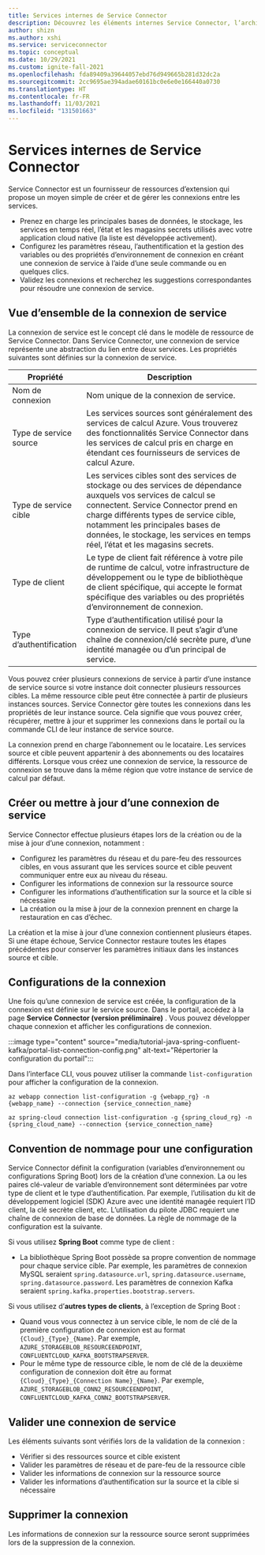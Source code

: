 ```yaml
---
title: Services internes de Service Connector
description: Découvrez les éléments internes Service Connector, l’architecture, les connexions et la façon dont les données sont transmises.
author: shizn
ms.author: xshi
ms.service: serviceconnector
ms.topic: conceptual
ms.date: 10/29/2021
ms.custom: ignite-fall-2021
ms.openlocfilehash: fda89409a39644057ebd76d949665b281d32dc2a
ms.sourcegitcommit: 2cc9695ae394adae60161bc0e6e0e166440a0730
ms.translationtype: HT
ms.contentlocale: fr-FR
ms.lasthandoff: 11/03/2021
ms.locfileid: "131501663"
---
```

# <a name="service-connector-internals"></a>Services internes de Service Connector

Service Connector est un fournisseur de ressources d’extension qui propose un moyen simple de créer et de gérer les connexions entre les services.
- Prenez en charge les principales bases de données, le stockage, les services en temps réel, l’état et les magasins secrets utilisés avec votre application cloud native (la liste est développée activement).
- Configurez les paramètres réseau, l’authentification et la gestion des variables ou des propriétés d’environnement de connexion en créant une connexion de service à l’aide d’une seule commande ou en quelques clics.
- Validez les connexions et recherchez les suggestions correspondantes pour résoudre une connexion de service. 

## <a name="service-connection-overview"></a>Vue d’ensemble de la connexion de service

La connexion de service est le concept clé dans le modèle de ressource de Service Connector. Dans Service Connector, une connexion de service représente une abstraction du lien entre deux services. Les propriétés suivantes sont définies sur la connexion de service.

| Propriété | Description |
|--------|-----------|
| Nom de connexion | Nom unique de la connexion de service.  |
| Type de service source | Les services sources sont généralement des services de calcul Azure. Vous trouverez des fonctionnalités Service Connector dans les services de calcul pris en charge en étendant ces fournisseurs de services de calcul Azure.  |
| Type de service cible | Les services cibles sont des services de stockage ou des services de dépendance auxquels vos services de calcul se connectent. Service Connector prend en charge différents types de service cible, notamment les principales bases de données, le stockage, les services en temps réel, l’état et les magasins secrets. |
| Type de client | Le type de client fait référence à votre pile de runtime de calcul, votre infrastructure de développement ou le type de bibliothèque de client spécifique, qui accepte le format spécifique des variables ou des propriétés d’environnement de connexion. |
| Type d’authentification | Type d’authentification utilisé pour la connexion de service. Il peut s’agir d’une chaîne de connexion/clé secrète pure, d’une identité managée ou d’un principal de service. |

Vous pouvez créer plusieurs connexions de service à partir d’une instance de service source si votre instance doit connecter plusieurs ressources cibles. La même ressource cible peut être connectée à partir de plusieurs instances sources. Service Connector gère toutes les connexions dans les propriétés de leur instance source. Cela signifie que vous pouvez créer, récupérer, mettre à jour et supprimer les connexions dans le portail ou la commande CLI de leur instance de service source. 

La connexion prend en charge l’abonnement ou le locataire. Les services source et cible peuvent appartenir à des abonnements ou des locataires différents. Lorsque vous créez une connexion de service, la ressource de connexion se trouve dans la même région que votre instance de service de calcul par défaut.

## <a name="create-or-update-a-service-connection"></a>Créer ou mettre à jour d’une connexion de service

Service Connector effectue plusieurs étapes lors de la création ou de la mise à jour d’une connexion, notamment :

- Configurez les paramètres du réseau et du pare-feu des ressources cibles, en vous assurant que les services source et cible peuvent communiquer entre eux au niveau du réseau.
- Configurer les informations de connexion sur la ressource source
- Configurer les informations d’authentification sur la source et la cible si nécessaire
- La création ou la mise à jour de la connexion prennent en charge la restauration en cas d’échec.

La création et la mise à jour d’une connexion contiennent plusieurs étapes. Si une étape échoue, Service Connector restaure toutes les étapes précédentes pour conserver les paramètres initiaux dans les instances source et cible.

## <a name="connection-configurations"></a>Configurations de la connexion

Une fois qu’une connexion de service est créée, la configuration de la connexion est définie sur le service source.
Dans le portail, accédez à la page **Service Connector (version préliminaire)** . Vous pouvez développer chaque connexion et afficher les configurations de connexion.

:::image type="content" source="media/tutorial-java-spring-confluent-kafka/portal-list-connection-config.png" alt-text="Répertorier la configuration du portail":::

Dans l’interface CLI, vous pouvez utiliser la commande `list-configuration` pour afficher la configuration de la connexion.

```azurecli
az webapp connection list-configuration -g {webapp_rg} -n {webapp_name} --connection {service_connection_name}
```

```azurecli
az spring-cloud connection list-configuration -g {spring_cloud_rg} -n {spring_cloud_name} --connection {service_connection_name}
```

## <a name="configuration-naming-convention"></a>Convention de nommage pour une configuration

Service Connector définit la configuration (variables d’environnement ou configurations Spring Boot) lors de la création d’une connexion. La ou les paires clé-valeur de variable d’environnement sont déterminées par votre type de client et le type d’authentification. Par exemple, l’utilisation du kit de développement logiciel (SDK) Azure avec une identité managée requiert l’ID client, la clé secrète client, etc. L’utilisation du pilote JDBC requiert une chaîne de connexion de base de données. La règle de nommage de la configuration est la suivante.

Si vous utilisez **Spring Boot** comme type de client :

* La bibliothèque Spring Boot possède sa propre convention de nommage pour chaque service cible. Par exemple, les paramètres de connexion MySQL seraient `spring.datasource.url`, `spring.datasource.username`, `spring.datasource.password`. Les paramètres de connexion Kafka seraient `spring.kafka.properties.bootstrap.servers`.

Si vous utilisez d’**autres types de clients**, à l’exception de Spring Boot :

* Quand vous vous connectez à un service cible, le nom de clé de la première configuration de connexion est au format `{Cloud}_{Type}_{Name}`. Par exemple, `AZURE_STORAGEBLOB_RESOURCEENDPOINT`, `CONFLUENTCLOUD_KAFKA_BOOTSTRAPSERVER`. 
* Pour le même type de ressource cible, le nom de clé de la deuxième configuration de connexion doit être au format `{Cloud}_{Type}_{Connection Name}_{Name}`. Par exemple, `AZURE_STORAGEBLOB_CONN2_RESOURCEENDPOINT`, `CONFLUENTCLOUD_KAFKA_CONN2_BOOTSTRAPSERVER`.

## <a name="validate-a-service-connection"></a>Valider une connexion de service
Les éléments suivants sont vérifiés lors de la validation de la connexion :

* Vérifier si des ressources source et cible existent
* Valider les paramètres de réseau et de pare-feu de la ressource cible
* Valider les informations de connexion sur la ressource source
* Valider les informations d’authentification sur la source et la cible si nécessaire

## <a name="delete-connection"></a>Supprimer la connexion

Les informations de connexion sur la ressource source seront supprimées lors de la suppression de la connexion. 
